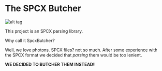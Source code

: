 # The SPCX Butcher
![alt tag](https://raw.githubusercontent.com/morannetser/SpcxButcher/master/butcher_knife.png)

This project is an SPCX parsing library.

Why call it SpcxButcher?

Well, we love photons. SPCX files? not so much. After some experience with the SPCX format we decided that _parsing_ them would be too lenient. 

**WE DECIDED TO BUTCHER THEM INSTEAD**!!
